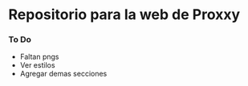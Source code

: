 # Repositorio para la web de Proxxy

### To Do

* Faltan pngs
* Ver estilos
* Agregar demas secciones 
